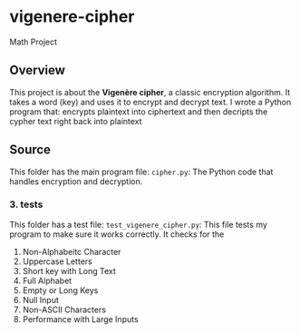 # vigenere-cipher
Math Project

## Overview
This project is about the **Vigenère cipher**, a classic encryption algorithm. It takes a word (key) and uses it to encrypt and decrypt text. I wrote a Python program that:
encrypts plaintext into ciphertext and then decripts the cypher text right back into plaintext


 ## Source 
This folder has the main program file:
`cipher.py`: The Python code that handles encryption and decryption.

### 3. **tests**
This folder has a test file:
 `test_vigenere_cipher.py`: This file tests my program to make sure it works correctly.
 It checks for the
 1. Non-Alphabeitc Character
 2. Uppercase Letters
 3. Short key with Long Text
 4. Full Alphabet
 5. Empty or Long Keys
 6. Null Input
 7. Non-ASCII Characters
 8. Performance with Large Inputs

